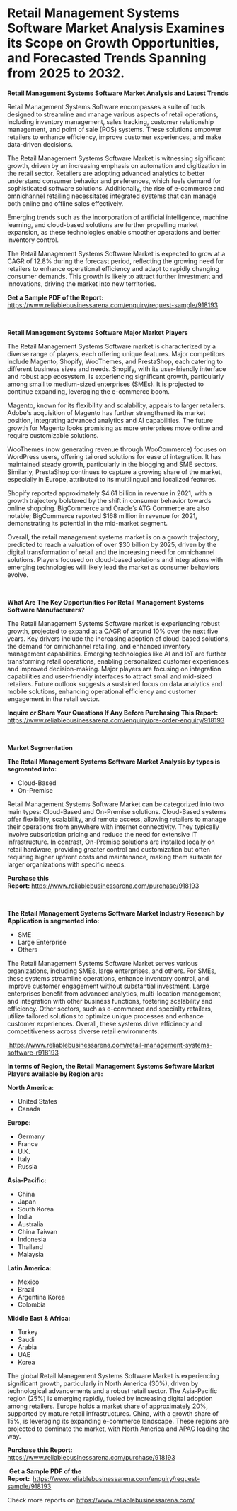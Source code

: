 <p><h1>Retail Management Systems Software Market Analysis Examines its Scope on Growth Opportunities, and Forecasted Trends Spanning from 2025 to 2032.</h1></p><p><strong>Retail Management Systems Software Market Analysis and Latest Trends</strong></p>
<p><p>Retail Management Systems Software encompasses a suite of tools designed to streamline and manage various aspects of retail operations, including inventory management, sales tracking, customer relationship management, and point of sale (POS) systems. These solutions empower retailers to enhance efficiency, improve customer experiences, and make data-driven decisions.</p><p>The Retail Management Systems Software Market is witnessing significant growth, driven by an increasing emphasis on automation and digitization in the retail sector. Retailers are adopting advanced analytics to better understand consumer behavior and preferences, which fuels demand for sophisticated software solutions. Additionally, the rise of e-commerce and omnichannel retailing necessitates integrated systems that can manage both online and offline sales effectively.</p><p>Emerging trends such as the incorporation of artificial intelligence, machine learning, and cloud-based solutions are further propelling market expansion, as these technologies enable smoother operations and better inventory control. </p><p>The Retail Management Systems Software Market is expected to grow at a CAGR of 12.8% during the forecast period, reflecting the growing need for retailers to enhance operational efficiency and adapt to rapidly changing consumer demands. This growth is likely to attract further investment and innovations, driving the market into new territories.</p></p>
<p><strong>Get a Sample PDF of the Report:&nbsp;</strong> <a href="https://www.reliablebusinessarena.com/enquiry/request-sample/918193?utm_campaign=2517&utm_medium=2&utm_source=Github&utm_content=ia&utm_term=06032025&utm_id=retail-management-systems-software">https://www.reliablebusinessarena.com/enquiry/request-sample/918193</a></p>
<p>&nbsp;</p>
<p><strong>Retail Management Systems Software Major Market Players</strong></p>
<p><p>The Retail Management Systems Software market is characterized by a diverse range of players, each offering unique features. Major competitors include Magento, Shopify, WooThemes, and PrestaShop, each catering to different business sizes and needs. Shopify, with its user-friendly interface and robust app ecosystem, is experiencing significant growth, particularly among small to medium-sized enterprises (SMEs). It is projected to continue expanding, leveraging the e-commerce boom.</p><p>Magento, known for its flexibility and scalability, appeals to larger retailers. Adobe's acquisition of Magento has further strengthened its market position, integrating advanced analytics and AI capabilities. The future growth for Magento looks promising as more enterprises move online and require customizable solutions.</p><p>WooThemes (now generating revenue through WooCommerce) focuses on WordPress users, offering tailored solutions for ease of integration. It has maintained steady growth, particularly in the blogging and SME sectors. Similarly, PrestaShop continues to capture a growing share of the market, especially in Europe, attributed to its multilingual and localized features.</p><p>Shopify reported approximately $4.61 billion in revenue in 2021, with a growth trajectory bolstered by the shift in consumer behavior towards online shopping. BigCommerce and Oracle’s ATG Commerce are also notable; BigCommerce reported $168 million in revenue for 2021, demonstrating its potential in the mid-market segment.</p><p>Overall, the retail management systems market is on a growth trajectory, predicted to reach a valuation of over $30 billion by 2025, driven by the digital transformation of retail and the increasing need for omnichannel solutions. Players focused on cloud-based solutions and integrations with emerging technologies will likely lead the market as consumer behaviors evolve.</p></p>
<p>&nbsp;</p>
<p><strong>What Are The Key Opportunities For Retail Management Systems Software Manufacturers?</strong></p>
<p><p>The Retail Management Systems Software market is experiencing robust growth, projected to expand at a CAGR of around 10% over the next five years. Key drivers include the increasing adoption of cloud-based solutions, the demand for omnichannel retailing, and enhanced inventory management capabilities. Emerging technologies like AI and IoT are further transforming retail operations, enabling personalized customer experiences and improved decision-making. Major players are focusing on integration capabilities and user-friendly interfaces to attract small and mid-sized retailers. Future outlook suggests a sustained focus on data analytics and mobile solutions, enhancing operational efficiency and customer engagement in the retail sector.</p></p>
<p><strong>Inquire or Share Your Questions If Any Before Purchasing This Report:</strong> <a href="https://www.reliablebusinessarena.com/enquiry/pre-order-enquiry/918193?utm_campaign=2517&utm_medium=2&utm_source=Github&utm_content=ia&utm_term=06032025&utm_id=retail-management-systems-software">https://www.reliablebusinessarena.com/enquiry/pre-order-enquiry/918193</a></p>
<p>&nbsp;</p>
<p><strong>Market Segmentation</strong></p>
<p><strong>The Retail Management Systems Software Market Analysis by types is segmented into:</strong></p>
<p><ul><li>Cloud-Based</li><li>On-Premise</li></ul></p>
<p><p>Retail Management Systems Software Market can be categorized into two main types: Cloud-Based and On-Premise solutions. Cloud-Based systems offer flexibility, scalability, and remote access, allowing retailers to manage their operations from anywhere with internet connectivity. They typically involve subscription pricing and reduce the need for extensive IT infrastructure. In contrast, On-Premise solutions are installed locally on retail hardware, providing greater control and customization but often requiring higher upfront costs and maintenance, making them suitable for larger organizations with specific needs.</p></p>
<p><strong>Purchase this Report:&nbsp;</strong><a href="https://www.reliablebusinessarena.com/purchase/918193?utm_campaign=2517&utm_medium=2&utm_source=Github&utm_content=ia&utm_term=06032025&utm_id=retail-management-systems-software">https://www.reliablebusinessarena.com/purchase/918193</a></p>
<p>&nbsp;</p>
<p><strong>The Retail Management Systems Software Market Industry Research by Application is segmented into:</strong></p>
<p><ul><li>SME</li><li>Large Enterprise</li><li>Others</li></ul></p>
<p><p>The Retail Management Systems Software Market serves various organizations, including SMEs, large enterprises, and others. For SMEs, these systems streamline operations, enhance inventory control, and improve customer engagement without substantial investment. Large enterprises benefit from advanced analytics, multi-location management, and integration with other business functions, fostering scalability and efficiency. Other sectors, such as e-commerce and specialty retailers, utilize tailored solutions to optimize unique processes and enhance customer experiences. Overall, these systems drive efficiency and competitiveness across diverse retail environments.</p></p>
<p><a href="https://www.reliablebusinessarena.com/retail-management-systems-software-r918193?utm_campaign=2517&utm_medium=2&utm_source=Github&utm_content=ia&utm_term=06032025&utm_id=retail-management-systems-software">&nbsp;https://www.reliablebusinessarena.com/retail-management-systems-software-r918193</a></p>
<p><strong>In terms of Region, the Retail Management Systems Software Market Players available by Region are:</strong></p>
<p>
    <p> <strong> North America: </strong>
        <ul>
            <li>United States</li>
            <li>Canada</li>
        </ul>
        </p> 
    <p> <strong> Europe: </strong>
        <ul>
            <li>Germany</li>
            <li>France</li>
            <li>U.K.</li>
            <li>Italy</li>
            <li>Russia</li>
        </ul>
        </p> 
    <p> <strong> Asia-Pacific: </strong>
        <ul>
            <li>China</li>
            <li>Japan</li>
            <li>South Korea</li>
            <li>India</li>
            <li>Australia</li>
            <li>China Taiwan</li>
            <li>Indonesia</li>
            <li>Thailand</li>
            <li>Malaysia</li>
        </ul>
        </p> 
    <p> <strong> Latin America: </strong>
        <ul>
            <li>Mexico</li>
            <li>Brazil</li>
            <li>Argentina Korea</li>
            <li>Colombia</li>
        </ul>
        </p> 
    <p> <strong> Middle East & Africa: </strong>
        <ul>
            <li>Turkey</li>
            <li>Saudi</li>
            <li>Arabia</li>
            <li>UAE</li>
            <li>Korea</li>
        </ul>
    </p>
    </p>
<p><p>The global Retail Management Systems Software Market is experiencing significant growth, particularly in North America (30%), driven by technological advancements and a robust retail sector. The Asia-Pacific region (25%) is emerging rapidly, fueled by increasing digital adoption among retailers. Europe holds a market share of approximately 20%, supported by mature retail infrastructures. China, with a growth share of 15%, is leveraging its expanding e-commerce landscape. These regions are projected to dominate the market, with North America and APAC leading the way.</p></p>
<p><strong>Purchase this Report: </strong><a href="https://www.reliablebusinessarena.com/purchase/918193?utm_campaign=2517&utm_medium=2&utm_source=Github&utm_content=ia&utm_term=06032025&utm_id=retail-management-systems-software">https://www.reliablebusinessarena.com/purchase/918193</a></p>
<p>&nbsp;<strong>Get a Sample PDF of the Report:&nbsp;&nbsp;</strong><a href="https://www.reliablebusinessarena.com/enquiry/request-sample/918193?utm_campaign=2517&utm_medium=2&utm_source=Github&utm_content=ia&utm_term=06032025&utm_id=retail-management-systems-software">https://www.reliablebusinessarena.com/enquiry/request-sample/918193</a></p>
<p><strong></strong></p>
<p>Check more reports on <a href="https://www.reliablebusinessarena.com/?utm_campaign=2517&utm_medium=2&utm_source=Github&utm_content=ia&utm_term=06032025&utm_id=retail-management-systems-software">https://www.reliablebusinessarena.com/</a></p>